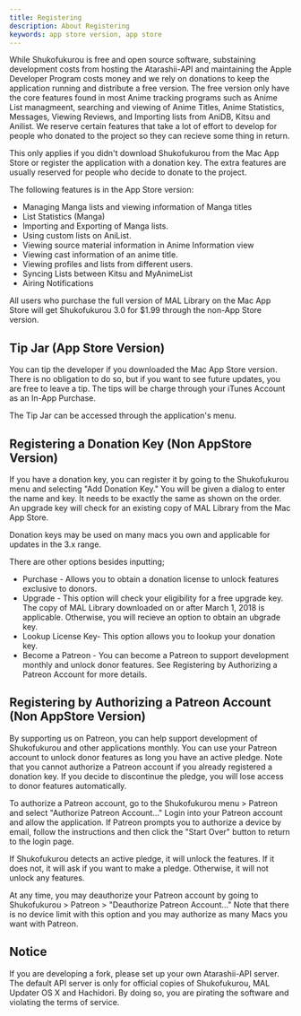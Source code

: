 ```yaml
---
title: Registering
description: About Registering
keywords: app store version, app store
---
```

While Shukofukurou is free and open source software, substaining development costs from hosting the Atarashii-API and maintaining the Apple Developer Program costs money and we rely on donations to keep the application running and distribute a free version. The free version only have the core features found in most Anime tracking programs such as Anime List managmeent, searching and viewing of Anime Titles, Anime Statistics, Messages, Viewing Reviews, and Importing lists from AniDB, Kitsu and Anilist. We reserve certain features that take a lot of effort to develop for people who donated to the project so they can recieve some thing in return.

This only applies if you didn't download Shukofukurou from the Mac App Store or register the application with a donation key. The extra features are usually reserved for people who decide to donate to the project.

The following features is in the App Store version:
* Managing Manga lists and viewing information of Manga titles
* List Statistics (Manga)
* Importing and Exporting of Manga lists.
* Using custom lists on AniList.
* Viewing source material information in Anime Information view
* Viewing cast information of an anime title.
* Viewing profiles and lists from different users.
* Syncing Lists between Kitsu and MyAnimeList
* Airing Notifications

All users who purchase the full version of MAL Library on the Mac App Store will get Shukofukurou 3.0 for $1.99 through the non-App Store version.

## Tip Jar (App Store Version)
You can tip the developer if you downloaded the Mac App Store version. There is no obligation to do so, but if you want to see future updates, you are free to leave a tip. The tips will be charge through your iTunes Account as an In-App Purchase.

The Tip Jar can be accessed through the application's menu.

## Registering a Donation Key (Non AppStore Version)
If you have a donation key, you can register it by going to the Shukofukurou menu and selecting "Add Donation Key." You will be given a dialog to enter the name and key. It needs to be exactly the same as shown on the order. An upgrade key will check for an existing copy of MAL Library from the Mac App Store.

Donation keys may be used on many macs you own and applicable for updates in the 3.x range. 

There are other options besides inputting;
* Purchase - Allows you to obtain a donation license to unlock features exclusive to donors.
* Upgrade - This option will check your eligibility for a free upgrade key. The copy of MAL Library downloaded on or after March 1, 2018 is applicable. Otherwise, you will recieve an option to obtain an ubgrade key.
* Lookup License Key-  This option allows you to lookup your donation key.
* Become a Patreon - You can become a Patreon to support development monthly and unlock donor features. See Registering by Authorizing a Patreon Account for more details.

## Registering by Authorizing a Patreon Account (Non AppStore Version)
By supporting us on Patreon, you can help support development of Shukofukurou and other applications monthly. You can use your Patreon account to unlock donor features as long you have an active pledge. Note that you cannot authorize a Patreon account if you already registered a donation key. If you decide to discontinue the pledge, you will lose access to donor features automatically.

To authorize a Patreon account, go to the Shukofukurou menu > Patreon and select "Authorize Patreon Account…" Login into your Patreon account and allow the application. If Patreon prompts you to authorize a device by email, follow the instructions and then click the "Start Over" button to return to the login page.

If Shukofukurou detects an active pledge, it will unlock the features. If it does not, it will ask if you want to make a pledge. Otherwise, it will not unlock any features.

At any time, you may deauthorize your Patreon account by going to Shukofukurou > Patreon > "Deauthorize Patreon Account…" Note that there is no device limit with this option and you may authorize as many Macs you want with Patreon.

## Notice
If you are developing a fork, please set up your own Atarashii-API server. The default API server is only for official copies of Shukofukurou, MAL Updater OS X and Hachidori. By doing so, you are pirating the software and violating the terms of service.

